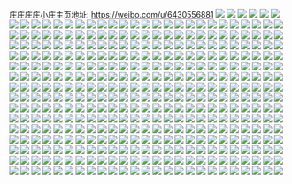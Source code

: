 庄庄庄庄小庄主页地址: https://weibo.com/u/6430556881 
![](https://wx4.sinaimg.cn/mw2000/0071bXBnly1h8sould5mnj30n01dswjg.jpg) 
![](https://wx4.sinaimg.cn/mw2000/0071bXBnly1h8mcds3meyj30u01hcq93.jpg) 
![](https://wx4.sinaimg.cn/mw2000/0071bXBnly1h8mcdsod3dj30u01hcah9.jpg) 
![](https://wx4.sinaimg.cn/mw2000/0071bXBnly1h8jzbhdi2rj30n01dsn6f.jpg) 
![](https://wx4.sinaimg.cn/mw2000/0071bXBnly1h8gjf5plmzj30n01dsjwg.jpg) 
![](https://wx4.sinaimg.cn/mw2000/0071bXBnly1h8gjf6z6duj30n01dsdkg.jpg) 
![](https://wx4.sinaimg.cn/mw2000/0071bXBnly1h8c1vaamwbj33402c0hdx.jpg) 
![](https://wx4.sinaimg.cn/mw2000/0071bXBnly1h8c1uxtcscj32c0340kjp.jpg) 
![](https://wx4.sinaimg.cn/mw2000/0071bXBnly1h8c1vhtgtpj32c029gb2a.jpg) 
![](https://wx4.sinaimg.cn/mw2000/0071bXBnly1h8c1vibavbj30n01dsadh.jpg) 
![](https://wx4.sinaimg.cn/mw2000/0071bXBnly1h7xxy61s2dj31su2eg1ky.jpg) 
![](https://wx4.sinaimg.cn/mw2000/0071bXBnly1h7xxymrbzdj31tg2f9hdu.jpg) 
![](https://wx4.sinaimg.cn/mw2000/0071bXBnly1h7xxz565txj31ra2cdhdu.jpg) 
![](https://wx4.sinaimg.cn/mw2000/0071bXBnly1h7c68lnvh8j326f2yl7wl.jpg) 
![](https://wx4.sinaimg.cn/mw2000/0071bXBnly1h7c68v43l7j32562ww7ih.jpg) 
![](https://wx4.sinaimg.cn/mw2000/0071bXBnly1h73qtznc5jj30n013oqad.jpg) 
![](https://wx4.sinaimg.cn/mw2000/0071bXBnly1h73qu01ukaj30u0140454.jpg) 
![](https://wx4.sinaimg.cn/mw2000/0071bXBnly1h6zwx0amgkj32c02c0n7v.jpg) 
![](https://wx4.sinaimg.cn/mw2000/0071bXBnly1h6iydt0o64j31du11rwj2.jpg) 
![](https://wx4.sinaimg.cn/mw2000/0071bXBngy1h68send9u6j315o1qi14d.jpg) 
![](https://wx4.sinaimg.cn/mw2000/0071bXBngy1h68seovgs8j30xc230e81.jpg) 
![](https://wx4.sinaimg.cn/mw2000/0071bXBngy1h68seqh35wj30xc1wu1kx.jpg) 
![](https://wx4.sinaimg.cn/mw2000/0071bXBngy1h68selru68j30xc230wr1.jpg) 
![](https://wx4.sinaimg.cn/mw2000/0071bXBngy1h68sev132fj30uk3ofe82.jpg) 
![](https://wx4.sinaimg.cn/mw2000/0071bXBngy1h68sex2fm0j30xc230b29.jpg) 
![](https://wx4.sinaimg.cn/mw2000/0071bXBngy1h68sf3rg0kj31zq2qtk7q.jpg) 
![](https://wx4.sinaimg.cn/mw2000/0071bXBngy1h68sf0vy30j33402c0af7.jpg) 
![](https://wx4.sinaimg.cn/mw2000/0071bXBngy1h68ses7fs5j326s2pu7wi.jpg) 
![](https://wx4.sinaimg.cn/mw2000/0071bXBnly1h66fnp7g66j33402bxnl6.jpg) 
![](https://wx4.sinaimg.cn/mw2000/0071bXBnly1h65f4pvfmjj32c0340qsy.jpg) 
![](https://wx4.sinaimg.cn/mw2000/0071bXBnly1h5tptfdzg4j32c0340qv8.jpg) 
![](https://wx4.sinaimg.cn/mw2000/0071bXBnly1h5tptmih0rj32c0340e85.jpg) 
![](https://wx4.sinaimg.cn/mw2000/0071bXBnly1h5tptz5uc1j31s91s9npe.jpg) 
![](https://wx4.sinaimg.cn/mw2000/0071bXBnly1h5tptovyljj32gf2bs1kz.jpg) 
![](https://wx4.sinaimg.cn/mw2000/0071bXBnly1h5tptrzjw2j322e1u5x6q.jpg) 
![](https://wx4.sinaimg.cn/mw2000/0071bXBnly1h5tptvshw3j31sc2ds1kz.jpg) 
![](https://wx4.sinaimg.cn/mw2000/0071bXBnly1h5tpu5c4c2j326h2wn7wj.jpg) 
![](https://wx4.sinaimg.cn/mw2000/0071bXBnly1h5a49s3z3gj30nh0ngq5a.jpg) 
![](https://wx4.sinaimg.cn/mw2000/0071bXBnly1h4xz4ybu5dj32c02c11l1.jpg) 
![](https://wx4.sinaimg.cn/mw2000/0071bXBnly1h4x54nsdnvj3320320b2c.jpg) 
![](https://wx4.sinaimg.cn/mw2000/0071bXBnly1h4x54g46rtj33402c0qv7.jpg) 
![](https://wx4.sinaimg.cn/mw2000/0071bXBnly1h4sqr4ptltj32c0340b2c.jpg) 
![](https://wx4.sinaimg.cn/mw2000/0071bXBnly1h4kmndmendj32c0340kjo.jpg) 
![](https://wx4.sinaimg.cn/mw2000/0071bXBnly1h4kmn9iexpj32c0340b2d.jpg) 
![](https://wx4.sinaimg.cn/mw2000/0071bXBnly1h4h4izffhzj33402c0qv7.jpg) 
![](https://wx4.sinaimg.cn/mw2000/0071bXBnly1h4g39s9h1bj31be0zkx0k.jpg) 
![](https://wx4.sinaimg.cn/mw2000/0071bXBnly1h4g39rgqoqj30zk1be47s.jpg) 
![](https://wx4.sinaimg.cn/mw2000/0071bXBnly1h4bhv95bddj32452tju0x.jpg) 
![](https://wx4.sinaimg.cn/mw2000/0071bXBnly1h48uyaec94j33402c0e84.jpg) 
![](https://wx4.sinaimg.cn/mw2000/0071bXBnly1h425fgdzgzj30n01dsncm.jpg) 
![](https://wx4.sinaimg.cn/mw2000/0071bXBnly1h425fhfquij30n01dsww0.jpg) 
![](https://wx4.sinaimg.cn/mw2000/0071bXBnly1h3qknkb4tlj32c0340hdv.jpg) 
![](https://wx4.sinaimg.cn/mw2000/0071bXBnly1h3n4l5027ej33402c0kjn.jpg) 
![](https://wx4.sinaimg.cn/mw2000/0071bXBnly1h3n4l6khyjj33402c0e83.jpg) 
![](https://wx4.sinaimg.cn/mw2000/0071bXBnly1h327b09ynzj32c0340u10.jpg) 
![](https://wx4.sinaimg.cn/mw2000/0071bXBnly1h30osm37mgj30u01uo48i.jpg) 
![](https://wx4.sinaimg.cn/mw2000/0071bXBnly1h2sx9zy1cxj30u00u0n5a.jpg) 
![](https://wx4.sinaimg.cn/mw2000/0071bXBnly1h2sxa0pfq1j30u00u6te4.jpg) 
![](https://wx4.sinaimg.cn/mw2000/0071bXBnly1h2jwrrv5gej30n01dsn12.jpg) 
![](https://wx4.sinaimg.cn/mw2000/0071bXBnly1h2diqodecpj30s80sf40e.jpg) 
![](https://wx4.sinaimg.cn/mw2000/0071bXBnly1h1yjt4o420j31400u011w.jpg) 
![](https://wx4.sinaimg.cn/mw2000/0071bXBnly1h1qf04mrv1j30u00u049x.jpg) 
![](https://wx4.sinaimg.cn/mw2000/0071bXBnly1h0u3xppntvj31ds0n0q4q.jpg) 
![](https://wx4.sinaimg.cn/mw2000/0071bXBnly1h0c31h3yx3j30u00u0dlx.jpg) 
![](https://wx4.sinaimg.cn/mw2000/0071bXBnly1h08nlfuzouj31ds0n0dwh.jpg) 
![](https://wx4.sinaimg.cn/mw2000/0071bXBnly1gzvg77decxj30n01dqgvo.jpg) 
![](https://wx4.sinaimg.cn/mw2000/0071bXBnly1gzl518sn30j30n014vwlz.jpg) 
![](https://wx4.sinaimg.cn/mw2000/0071bXBnly1gzizkx7v8mj30u00u0jxx.jpg) 
![](https://wx4.sinaimg.cn/mw2000/0071bXBnly1gzeb3icy4bj33402c0kjl.jpg) 
![](https://wx4.sinaimg.cn/mw2000/0071bXBnly1gzeb3kgdufj32c02bz4qq.jpg) 
![](https://wx4.sinaimg.cn/mw2000/0071bXBnly1gzc7a4iv09j31400u0qb0.jpg) 
![](https://wx4.sinaimg.cn/mw2000/0071bXBnly1gz58iwr8ekj30mk0anq4i.jpg) 
![](https://wx4.sinaimg.cn/mw2000/0071bXBnly1gyzifiwtogj30i8060jrw.jpg) 
![](https://wx4.sinaimg.cn/mw2000/0071bXBnly1gyx2alz02hj31400u0dov.jpg) 
![](https://wx4.sinaimg.cn/mw2000/0071bXBnly1gyx2amd7bej31he0u0tfj.jpg) 
![](https://wx4.sinaimg.cn/mw2000/0071bXBnly1gyx2an9ri0j30u0140wmb.jpg) 
![](https://wx4.sinaimg.cn/mw2000/0071bXBnly1gyvomeufqkj32c0340kjn.jpg) 
![](https://wx4.sinaimg.cn/mw2000/0071bXBnly1gyvomd8iroj32c0340kjm.jpg) 
![](https://wx4.sinaimg.cn/mw2000/0071bXBnly1gyskbfdqugj30u01407bp.jpg) 
![](https://wx4.sinaimg.cn/mw2000/0071bXBnly1gxzi8hxg2oj30u014044p.jpg) 
![](https://wx4.sinaimg.cn/mw2000/0071bXBnly1gxuz5zmuctj30u0140k16.jpg) 
![](https://wx4.sinaimg.cn/mw2000/0071bXBnly1gxuz6082saj30u00u0qao.jpg) 
![](https://wx4.sinaimg.cn/mw2000/0071bXBnly1gxtu8s5sp4j32mw308kjm.jpg) 
![](https://wx4.sinaimg.cn/mw2000/0071bXBnly1gxp40bq39yj32c0340u0y.jpg) 
![](https://wx4.sinaimg.cn/mw2000/0071bXBnly1gxp40cwcplj30v515j7ic.jpg) 
![](https://wx4.sinaimg.cn/mw2000/0071bXBnly1gxp406zwrsj30vz0vr4dm.jpg) 
![](https://wx4.sinaimg.cn/mw2000/0071bXBnly1gxh84i9o9wj31zy2s2qv6.jpg) 
![](https://wx4.sinaimg.cn/mw2000/0071bXBnly1gxh84tn6qbj33402c0e84.jpg) 
![](https://wx4.sinaimg.cn/mw2000/0071bXBnly1gxh8538zxkj32c03404qr.jpg) 
![](https://wx4.sinaimg.cn/mw2000/0071bXBnly1gxh84bhz2qj31fr1njqrx.jpg) 
![](https://wx4.sinaimg.cn/mw2000/0071bXBnly1gx94qcrhw5j31sc2dsnpd.jpg) 
![](https://wx4.sinaimg.cn/mw2000/0071bXBnly1gx94qg2qowj31sc2dse82.jpg) 
![](https://wx4.sinaimg.cn/mw2000/0071bXBnly1gx94qitk5nj31sc2dsb2a.jpg) 
![](https://wx4.sinaimg.cn/mw2000/0071bXBnly1gx5jgaagbij30n00qidkj.jpg) 
![](https://wx4.sinaimg.cn/mw2000/0071bXBnly1gx119xijg4j33402c0u0x.jpg) 
![](https://wx4.sinaimg.cn/mw2000/0071bXBnly1gx119ziycij33402c04qp.jpg) 
![](https://wx4.sinaimg.cn/mw2000/0071bXBnly1gx11a465wtj33402c0ty9.jpg) 
![](https://wx4.sinaimg.cn/mw2000/0071bXBnly1gwy91if5oij30u00u0gva.jpg) 
![](https://wx4.sinaimg.cn/mw2000/0071bXBnly1gwy91jnqvpj31400u0tno.jpg) 
![](https://wx4.sinaimg.cn/mw2000/0071bXBnly1gw282spm36j31sc2dsayx.jpg) 
![](https://wx4.sinaimg.cn/mw2000/0071bXBnly1gvsipty7fnj32842yu7wi.jpg) 
![](https://wx4.sinaimg.cn/mw2000/0071bXBnly1gvqry9jykpj62c033y1l002.jpg) 
![](https://wx4.sinaimg.cn/mw2000/0071bXBnly1gvqryeamrlj62c033y4qs02.jpg) 
![](https://wx4.sinaimg.cn/mw2000/0071bXBnly1gvqrykxpfgj62c033yu1002.jpg) 
![](https://wx4.sinaimg.cn/mw2000/0071bXBnly1gvqrybg716j62c033ynpe02.jpg) 
![](https://wx4.sinaimg.cn/mw2000/0071bXBnly1gvqrygdljqj626s2x24qq02.jpg) 
![](https://wx4.sinaimg.cn/mw2000/0071bXBnly1gvqryilc3pj627y2ylu0y02.jpg) 
![](https://wx4.sinaimg.cn/mw2000/0071bXBnly1gvn65gtcc9j62c02c0kjn02.jpg) 
![](https://wx4.sinaimg.cn/mw2000/0071bXBnly1gvksl3icrtj61jk2bchdv02.jpg) 
![](https://wx4.sinaimg.cn/mw2000/0071bXBnly1gvg2drifu7j61ve2hv1ky02.jpg) 
![](https://wx4.sinaimg.cn/mw2000/0071bXBnly1gvg2dpqjc8j61xc2kg4qq02.jpg) 
![](https://wx4.sinaimg.cn/mw2000/0071bXBnly1guyejcyb8oj63402c0x6s02.jpg) 
![](https://wx4.sinaimg.cn/mw2000/0071bXBnly1guxu9guwenj60n01dsk2m02.jpg) 
![](https://wx4.sinaimg.cn/mw2000/0071bXBnly1guxjulb8fvj60n01ds4qj02.jpg) 
![](https://wx4.sinaimg.cn/mw2000/0071bXBnly1guvf5ymwnxj60ah088aag02.jpg) 
![](https://wx4.sinaimg.cn/mw2000/0071bXBnly1gun602aw8qj60mq0nbguj02.jpg) 
![](https://wx4.sinaimg.cn/mw2000/0071bXBnly1guipgsarexj62c0340qv602.jpg) 
![](https://wx4.sinaimg.cn/mw2000/0071bXBnly1guipgtmxvzj62en3191kz02.jpg) 
![](https://wx4.sinaimg.cn/mw2000/0071bXBnly1guipguk6krj62c03404qp02.jpg) 
![](https://wx4.sinaimg.cn/mw2000/0071bXBnly1guipgqmmjfj60n01dstti02.jpg) 
![](https://wx4.sinaimg.cn/mw2000/0071bXBnly1gu048ooqpuj33402c0b2a.jpg) 
![](https://wx4.sinaimg.cn/mw2000/0071bXBnly1gtyn3px7lyj31h90prn9y.jpg) 
![](https://wx4.sinaimg.cn/mw2000/0071bXBnly1gto9ms90knj327j31p1kz.jpg) 
![](https://wx4.sinaimg.cn/mw2000/0071bXBnly1gtlx4i60ozj33402c0u0x.jpg) 
![](https://wx4.sinaimg.cn/mw2000/0071bXBnly1gtkyfph56xj30mz0qe43f.jpg) 
![](https://wx4.sinaimg.cn/mw2000/0071bXBnly1gtk5wpbm5uj30n01ds16n.jpg) 
![](https://wx4.sinaimg.cn/mw2000/0071bXBnly1gtjjsww19fj30mq0acmyj.jpg) 
![](https://wx4.sinaimg.cn/mw2000/0071bXBnly1gthjveywrkj31sc2dshdu.jpg) 
![](https://wx4.sinaimg.cn/mw2000/0071bXBnly1gtf9ye1okqj31o0280b29.jpg) 
![](https://wx4.sinaimg.cn/mw2000/0071bXBnly1gtdyzys1j9j30u011tn58.jpg) 
![](https://wx4.sinaimg.cn/mw2000/0071bXBnly1gt8fpyuj59j33402c0e82.jpg) 
![](https://wx4.sinaimg.cn/mw2000/0071bXBnly1gt3k5m0gp7j33402c01l0.jpg) 
![](https://wx4.sinaimg.cn/mw2000/0071bXBnly1gt3k5nzoc0j33402c0x6r.jpg) 
![](https://wx4.sinaimg.cn/mw2000/0071bXBnly1gt1cly5g89j31o0280e81.jpg) 
![](https://wx4.sinaimg.cn/mw2000/0071bXBnly1gsukdimdrhj33402c01l0.jpg) 
![](https://wx4.sinaimg.cn/mw2000/0071bXBnly1gstjcdny3ej30fi0ptwfw.jpg) 
![](https://wx4.sinaimg.cn/mw2000/0071bXBnly1gstjcf2mfvj32c0340qv7.jpg) 
![](https://wx4.sinaimg.cn/mw2000/0071bXBnly1gsr8u5bv5zj33402c01l0.jpg) 
![](https://wx4.sinaimg.cn/mw2000/0071bXBnly1gsq3mcn8wgj30u0140qfv.jpg) 
![](https://wx4.sinaimg.cn/mw2000/0071bXBnly1gsq3mr7dgyj30u0140qds.jpg) 
![](https://wx4.sinaimg.cn/mw2000/0071bXBnly1gshsdjiqkyj32c03407wk.jpg) 
![](https://wx4.sinaimg.cn/mw2000/0071bXBnly1gshsdmjzicj32c02c0b2b.jpg) 
![](https://wx4.sinaimg.cn/mw2000/0071bXBnly1gsehibz5okj31hc0u0kjl.jpg) 
![](https://wx4.sinaimg.cn/mw2000/0071bXBnly1gsar3a385vj31hc0u0e1y.jpg) 
![](https://wx4.sinaimg.cn/mw2000/0071bXBnly1gsar3or6phj30n01dsqv7.jpg) 
![](https://wx4.sinaimg.cn/mw2000/0071bXBnly1gs79w8c52vj32c030te85.jpg) 
![](https://wx4.sinaimg.cn/mw2000/0071bXBnly1gry9dd74lrj30u00midzu.jpg) 
![](https://wx4.sinaimg.cn/mw2000/0071bXBnly1gry9d5sgtaj30mi0u0tcs.jpg) 
![](https://wx4.sinaimg.cn/mw2000/0071bXBnly1grxqvcc4awj33402c07wj.jpg) 
![](https://wx4.sinaimg.cn/mw2000/0071bXBnly1gruqqzl923j32c030du0y.jpg) 
![](https://wx4.sinaimg.cn/mw2000/0071bXBnly1gruqqrik0bj334029a4qr.jpg) 
![](https://wx4.sinaimg.cn/mw2000/0071bXBnly1grp3vrh6xcj32c0340hdv.jpg) 
![](https://wx4.sinaimg.cn/mw2000/0071bXBnly1gror895dqfj33402c0qv5.jpg) 
![](https://wx4.sinaimg.cn/mw2000/0071bXBnly1gri04vy2m4j33402c0qv8.jpg) 
![](https://wx4.sinaimg.cn/mw2000/0071bXBnly1gri04xudlej32c0340npf.jpg) 
![](https://wx4.sinaimg.cn/mw2000/0071bXBnly1gri050p8kaj33402c07wj.jpg) 
![](https://wx4.sinaimg.cn/mw2000/0071bXBnly1gri052heqqj33402c0kjn.jpg) 
![](https://wx4.sinaimg.cn/mw2000/0071bXBnly1gri054nd4tj33402c0npe.jpg) 
![](https://wx4.sinaimg.cn/mw2000/0071bXBnly1gri055b00nj30n00uy127.jpg) 
![](https://wx4.sinaimg.cn/mw2000/0071bXBnly1gri057b3quj33402c0u0y.jpg) 
![](https://wx4.sinaimg.cn/mw2000/0071bXBnly1gri059qd7ij33402c01kz.jpg) 
![](https://wx4.sinaimg.cn/mw2000/0071bXBnly1gri04tvvu8j33402c0hdu.jpg) 
![](https://wx4.sinaimg.cn/mw2000/0071bXBnly1grfrvcaz5tj31w01w0npe.jpg) 
![](https://wx4.sinaimg.cn/mw2000/0071bXBnly1grfrvdtecdj31o02807wi.jpg) 
![](https://wx4.sinaimg.cn/mw2000/0071bXBnly1gremd06x5hj32c02c0qv5.jpg) 
![](https://wx4.sinaimg.cn/mw2000/0071bXBnly1grdcsbfw59j30jx0lzwi5.jpg) 
![](https://wx4.sinaimg.cn/mw2000/0071bXBnly1gra4h3gpwaj32w235skjw.jpg) 
![](https://wx4.sinaimg.cn/mw2000/0071bXBnly1gr8qzx370nj31r12g7kjl.jpg) 
![](https://wx4.sinaimg.cn/mw2000/0071bXBnly1gr7el8y4jfj31o0190x6p.jpg) 
![](https://wx4.sinaimg.cn/mw2000/0071bXBnly1gr7elcz764j31o0190npe.jpg) 
![](https://wx4.sinaimg.cn/mw2000/0071bXBnly1gr5ayd800uj33k02o0qv6.jpg) 
![](https://wx4.sinaimg.cn/mw2000/0071bXBnly1gr5ayey4elj33402c0kjl.jpg) 
![](https://wx4.sinaimg.cn/mw2000/0071bXBnly1gr56bnsu36j30n00ge75l.jpg) 
![](https://wx4.sinaimg.cn/mw2000/0071bXBnly1gr33j33eeyj32c02c0e82.jpg) 
![](https://wx4.sinaimg.cn/mw2000/0071bXBnly1gr33jsbrthj32c02c0npe.jpg) 
![](https://wx4.sinaimg.cn/mw2000/0071bXBnly1gr33iifup9j32c02c0kjm.jpg) 
![](https://wx4.sinaimg.cn/mw2000/0071bXBnly1gr33jtowkrj30d30d00wj.jpg) 
![](https://wx4.sinaimg.cn/mw2000/0071bXBnly1gr2rr7k154j33402c0hdt.jpg) 
![](https://wx4.sinaimg.cn/mw2000/0071bXBnly1gr2rr5ern5j33402c0e81.jpg) 
![](https://wx4.sinaimg.cn/mw2000/0071bXBnly1gqylgkd9hkj32c0340x4k.jpg) 
![](https://wx4.sinaimg.cn/mw2000/0071bXBnly1gqx6vbbrdrj324f24fb2a.jpg) 
![](https://wx4.sinaimg.cn/mw2000/0071bXBnly1gqp3jkfvepj33402c04qp.jpg) 
![](https://wx4.sinaimg.cn/mw2000/0071bXBnly1gqh74fdshqj32ds2dskjm.jpg) 
![](https://wx4.sinaimg.cn/mw2000/0071bXBnly1gq6szy8w41j31w01w0x6p.jpg) 
![](https://wx4.sinaimg.cn/mw2000/0071bXBnly1gq6szzhtpsj31w01w0x6p.jpg) 
![](https://wx4.sinaimg.cn/mw2000/0071bXBnly1gq6t00mmhej31w01vzqv5.jpg) 
![](https://wx4.sinaimg.cn/mw2000/0071bXBnly1gq6t026koej31w01w0u0x.jpg) 
![](https://wx4.sinaimg.cn/mw2000/0071bXBnly1gq6t03b2m2j31j11wxnpd.jpg) 
![](https://wx4.sinaimg.cn/mw2000/0071bXBnly1gq6t04fk7vj31eg1vlhdt.jpg) 
![](https://wx4.sinaimg.cn/mw2000/0071bXBnly1gq3a8mbyzsj321g2ao7wj.jpg) 
![](https://wx4.sinaimg.cn/mw2000/0071bXBnly1gq0oj7d9c6j31400u0jwb.jpg) 
![](https://wx4.sinaimg.cn/mw2000/0071bXBnly1gq0oj6z01wj31400u0k01.jpg) 
![](https://wx4.sinaimg.cn/mw2000/0071bXBnly1gpnyhm6bc3j30lm0gntb1.jpg) 
![](https://wx4.sinaimg.cn/mw2000/0071bXBnly1gpg2kwdqzfj30u01uowjc.jpg) 
![](https://wx4.sinaimg.cn/mw2000/0071bXBnly1gpg2kwr3c9j30u01uojve.jpg) 
![](https://wx4.sinaimg.cn/mw2000/0071bXBnly1gpg2kxd6k5j30u01uon2h.jpg) 
![](https://wx4.sinaimg.cn/mw2000/0071bXBnly1gpg2kvzdh9j30u01uodlu.jpg) 
![](https://wx4.sinaimg.cn/mw2000/0071bXBnly1gpg2kxtguaj30u01uon3f.jpg) 
![](https://wx4.sinaimg.cn/mw2000/0071bXBnly1gpg2ky3v4uj30fq087mxt.jpg) 
![](https://wx4.sinaimg.cn/mw2000/0071bXBnly1gpbb8t6mdyj31400u0kdu.jpg) 
![](https://wx4.sinaimg.cn/mw2000/0071bXBnly1gpbb9keoxkj30ub0u0h1e.jpg) 
![](https://wx4.sinaimg.cn/mw2000/0071bXBnly1gp7u06enawj30n00pywkr.jpg) 
![](https://wx4.sinaimg.cn/mw2000/0071bXBnly1gp7u08bmxaj30u0140wwi.jpg) 
![](https://wx4.sinaimg.cn/mw2000/0071bXBnly1gp7u0aa8jpj30u0160k74.jpg) 
![](https://wx4.sinaimg.cn/mw2000/0071bXBnly1gp7u0bld1cj30u0140djk.jpg) 
![](https://wx4.sinaimg.cn/mw2000/0071bXBnly1gp58u8xvwzj31400u0nk6.jpg) 
![](https://wx4.sinaimg.cn/mw2000/0071bXBnly1gp3941u0tgj30u0191k8a.jpg) 
![](https://wx4.sinaimg.cn/mw2000/0071bXBnly1gp1zwj4ii7j30ft0nbq69.jpg) 
![](https://wx4.sinaimg.cn/mw2000/0071bXBnly1gozw9937pvj31400u07k9.jpg) 
![](https://wx4.sinaimg.cn/mw2000/0071bXBnly1gop89hrqqsj30n00y77go.jpg) 
![](https://wx4.sinaimg.cn/mw2000/0071bXBnly1gonchwyzndj31400u0n2e.jpg) 
![](https://wx4.sinaimg.cn/mw2000/0071bXBnly1gojrksdh34j30xy0u0n2y.jpg) 
![](https://wx4.sinaimg.cn/mw2000/0071bXBnly1gojrksz2laj30u00u0aef.jpg) 
![](https://wx4.sinaimg.cn/mw2000/0071bXBnly1gojrktr7j8j30u01hcdug.jpg) 
![](https://wx4.sinaimg.cn/mw2000/0071bXBnly1gojrkuxf1qj30u01404cv.jpg) 
![](https://wx4.sinaimg.cn/mw2000/0071bXBnly1gofu96qeqdj30mi0u00xm.jpg) 
![](https://wx4.sinaimg.cn/mw2000/0071bXBnly1gof6ph7yb2j30u0140wju.jpg) 
![](https://wx4.sinaimg.cn/mw2000/0071bXBnly1go3lpagxglj31400u0489.jpg) 
![](https://wx4.sinaimg.cn/mw2000/0071bXBnly1gnxsuycalsj30u0140wm8.jpg) 
![](https://wx4.sinaimg.cn/mw2000/0071bXBnly1gnw6j2tff5j30mz0ozqa2.jpg) 
![](https://wx4.sinaimg.cn/mw2000/0071bXBnly1gnub9m8awij32c0340e82.jpg) 
![](https://wx4.sinaimg.cn/mw2000/0071bXBnly1gnuba1u4joj32c0340kjm.jpg) 
![](https://wx4.sinaimg.cn/mw2000/0071bXBnly1gnub98pdzej32c0340e82.jpg) 
![](https://wx4.sinaimg.cn/mw2000/0071bXBnly1gnt5brd6nnj31sc2ds4os.jpg) 
![](https://wx4.sinaimg.cn/mw2000/0071bXBnly1gnjsgwotm6j31o0280qv5.jpg) 
![](https://wx4.sinaimg.cn/mw2000/0071bXBnly1gnjsgykdooj31o0280qv5.jpg) 
![](https://wx4.sinaimg.cn/mw2000/0071bXBnly1gnjsh1a2tpj31o0280u0x.jpg) 
![](https://wx4.sinaimg.cn/mw2000/0071bXBnly1gnjsh32949j31o0280hdt.jpg) 
![](https://wx4.sinaimg.cn/mw2000/0071bXBnly1gnig7ach95j30n00udwup.jpg) 
![](https://wx4.sinaimg.cn/mw2000/0071bXBnly1gneyzu6hw1j33402c0b29.jpg) 
![](https://wx4.sinaimg.cn/mw2000/0071bXBnly1gndpew0zwbj32c0340qv5.jpg) 
![](https://wx4.sinaimg.cn/mw2000/0071bXBnly1gncyuu0auxj31400u010x.jpg) 
![](https://wx4.sinaimg.cn/mw2000/0071bXBnly1gn8aqrp1x0j32801o0qv5.jpg) 
![](https://wx4.sinaimg.cn/mw2000/0071bXBnly1gn3axffm3fj32r527lnpd.jpg) 
![](https://wx4.sinaimg.cn/mw2000/0071bXBnly1gn3axebzdhj32c02c0qv5.jpg) 
![](https://wx4.sinaimg.cn/mw2000/0071bXBnly1gn3axgsdy6j33401jyb2a.jpg) 
![](https://wx4.sinaimg.cn/mw2000/0071bXBnly1gn3axi2fybj33402c0u0x.jpg) 
![](https://wx4.sinaimg.cn/mw2000/0071bXBnly1gn2gp5ljz7j33402c0hdu.jpg) 
![](https://wx4.sinaimg.cn/mw2000/0071bXBnly1gn1awzayrcj32c03407wi.jpg) 
![](https://wx4.sinaimg.cn/mw2000/0071bXBnly1gmzwy27sptj30n00fl3zi.jpg) 
![](https://wx4.sinaimg.cn/mw2000/0071bXBnly1gmr0ocr4snj32c0340u0x.jpg) 
![](https://wx4.sinaimg.cn/mw2000/0071bXBnly1gmno0g59wuj30u00yiaj8.jpg) 
![](https://wx4.sinaimg.cn/mw2000/0071bXBnly1gmno0jang0j30u00x4qb4.jpg) 
![](https://wx4.sinaimg.cn/mw2000/0071bXBnly1gmm6ca55tgj30u00u0jzz.jpg) 
![](https://wx4.sinaimg.cn/mw2000/0071bXBnly1gmjx728qn1j30lt05jmy3.jpg) 
![](https://wx4.sinaimg.cn/mw2000/0071bXBnly1gmif36ch1sj31400u0gtk.jpg) 
![](https://wx4.sinaimg.cn/mw2000/0071bXBnly1gmgiuhlvm2j30n008rmxj.jpg) 
![](https://wx4.sinaimg.cn/mw2000/0071bXBnly1gmasuee2ukj31400u0wmt.jpg) 
![](https://wx4.sinaimg.cn/mw2000/0071bXBnly1gm8aov1pxgj30u01hcdmr.jpg) 
![](https://wx4.sinaimg.cn/mw2000/0071bXBnly1gm4x1832l3j30u70u07cq.jpg) 
![](https://wx4.sinaimg.cn/mw2000/0071bXBnly1gm4x18drg3j30uj0u079p.jpg) 
![](https://wx4.sinaimg.cn/mw2000/0071bXBnly1gm4x18qey5j30u00uwtel.jpg) 
![](https://wx4.sinaimg.cn/mw2000/0071bXBnly1gm4x17mrq4j30yy0u0n7q.jpg) 
![](https://wx4.sinaimg.cn/mw2000/0071bXBnly1gm3zmzct8ij32c0340hdu.jpg) 
![](https://wx4.sinaimg.cn/mw2000/0071bXBnly1glz5h22qdnj30u01ctguy.jpg) 
![](https://wx4.sinaimg.cn/mw2000/0071bXBnly1gly5l72oyej30u0140tft.jpg) 
![](https://wx4.sinaimg.cn/mw2000/0071bXBnly1glvrjyhch5j30mz0iw41h.jpg) 
![](https://wx4.sinaimg.cn/mw2000/0071bXBnly1glvrjyzkm5j30n01ds47m.jpg) 
![](https://wx4.sinaimg.cn/mw2000/0071bXBnly1glnkrfib8vj31mp0u0ano.jpg) 
![](https://wx4.sinaimg.cn/mw2000/0071bXBnly1glnkrftx1zj31400u078i.jpg) 
![](https://wx4.sinaimg.cn/mw2000/0071bXBnly1glnkryxqodj31400u0tij.jpg) 
![](https://wx4.sinaimg.cn/mw2000/0071bXBnly1glnkrxnh2uj31400u0n46.jpg) 
![](https://wx4.sinaimg.cn/mw2000/0071bXBnly1glk81g5asmj317i25o1hv.jpg) 
![](https://wx4.sinaimg.cn/mw2000/0071bXBnly1gl8q6vtuzkj30n01ds7a7.jpg) 
![](https://wx4.sinaimg.cn/mw2000/0071bXBnly1gl8q6wlrmpj30qo0qo0yv.jpg) 
![](https://wx4.sinaimg.cn/mw2000/0071bXBnly1gkxzva0uxej31400u0n6a.jpg) 
![](https://wx4.sinaimg.cn/mw2000/0071bXBnly1gkxzvapwuzj312h0u0ahx.jpg) 
![](https://wx4.sinaimg.cn/mw2000/0071bXBnly1gkxzvb9ogej31400u0th7.jpg) 
![](https://wx4.sinaimg.cn/mw2000/0071bXBnly1gkxzvboby7j31400u0thw.jpg) 
![](https://wx4.sinaimg.cn/mw2000/0071bXBnly1gkxzv9isd8j31400u047n.jpg) 
![](https://wx4.sinaimg.cn/mw2000/0071bXBnly1gkxzvcjtf0j31400u0jz8.jpg) 
![](https://wx4.sinaimg.cn/mw2000/0071bXBnly1gkwp9my0lej30u0140n3x.jpg) 
![](https://wx4.sinaimg.cn/mw2000/0071bXBnly1gkwp9nfdyqj30u0140akb.jpg) 
![](https://wx4.sinaimg.cn/mw2000/0071bXBnly1gkre1gmx61j30u01je4ji.jpg) 
![](https://wx4.sinaimg.cn/mw2000/0071bXBnly1gkre1fom2tj30u01404ch.jpg) 
![](https://wx4.sinaimg.cn/mw2000/0071bXBnly1gkp2jab1lpj33402c0e82.jpg) 
![](https://wx4.sinaimg.cn/mw2000/0071bXBnly1gkhzws0cq4j30u015nduk.jpg) 
![](https://wx4.sinaimg.cn/mw2000/0071bXBnly1gkhzx2vz6pj30u00zcafz.jpg) 
![](https://wx4.sinaimg.cn/mw2000/0071bXBnly1gkeozt0qwuj32c0340qv5.jpg) 
![](https://wx4.sinaimg.cn/mw2000/0071bXBnly1gk8epjqft7j30u0140wl5.jpg) 
![](https://wx4.sinaimg.cn/mw2000/0071bXBnly1gk8epjgvmjj30u01407af.jpg) 
![](https://wx4.sinaimg.cn/mw2000/0071bXBnly1gk5e3fl1iyj30u00vwaj0.jpg) 
![](https://wx4.sinaimg.cn/mw2000/0071bXBnly1gk324yalotj31ds0n0ajw.jpg) 
![](https://wx4.sinaimg.cn/mw2000/0071bXBnly1gjxcv1qklcj32142rznpd.jpg) 
![](https://wx4.sinaimg.cn/mw2000/0071bXBnly1gjtrt3vmysj32c0340b2a.jpg) 
![](https://wx4.sinaimg.cn/mw2000/0071bXBnly1gjs7q48ksbj30u00u014y.jpg) 
![](https://wx4.sinaimg.cn/mw2000/0071bXBnly1gjrfi49byzj31sc2dsx6p.jpg) 
![](https://wx4.sinaimg.cn/mw2000/0071bXBnly1gjrfi4st7ij31sc2dshdt.jpg) 
![](https://wx4.sinaimg.cn/mw2000/0071bXBnly1gjrfi355zyj32c03404qq.jpg) 
![](https://wx4.sinaimg.cn/mw2000/0071bXBnly1gjrfi55t50j30n00d5q5o.jpg) 
![](https://wx4.sinaimg.cn/mw2000/0071bXBnly1gjqf0qir61j30n01ds7fo.jpg) 
![](https://wx4.sinaimg.cn/mw2000/0071bXBnly1gjp4glzaovj30mn0xe7bg.jpg) 
![](https://wx4.sinaimg.cn/mw2000/0071bXBnly1gjp4gmczpsj30n00t4wl9.jpg) 
![](https://wx4.sinaimg.cn/mw2000/0071bXBnly1gjo1fvmuvlj30ww0u0wno.jpg) 
![](https://wx4.sinaimg.cn/mw2000/0071bXBnly1gjlh16xv4dj30u00v8n2z.jpg) 
![](https://wx4.sinaimg.cn/mw2000/0071bXBnly1gjjbqn933bj30u01404qp.jpg) 
![](https://wx4.sinaimg.cn/mw2000/0071bXBnly1gj48izzz0cj30u00p7nd4.jpg) 
![](https://wx4.sinaimg.cn/mw2000/0071bXBnly1gj48j2vgtoj31w02iob2c.jpg) 
![](https://wx4.sinaimg.cn/mw2000/0071bXBnly1gj0ok646ghj31w02io1l0.jpg) 
![](https://wx4.sinaimg.cn/mw2000/0071bXBnly1gj0olye4r6j31w02io4qs.jpg) 
![](https://wx4.sinaimg.cn/mw2000/0071bXBnly1gizkf4282aj337k2eo4qs.jpg) 
![](https://wx4.sinaimg.cn/mw2000/0071bXBnly1giv2tgti4gj30jz0bhmyw.jpg) 
![](https://wx4.sinaimg.cn/mw2000/0071bXBnly1gip6hner68j31w02io1l0.jpg) 
![](https://wx4.sinaimg.cn/mw2000/0071bXBnly1gimu1xwmf1j31w02ioqv7.jpg) 
![](https://wx4.sinaimg.cn/mw2000/0071bXBnly1gimu20sjjoj31w02iou0z.jpg) 
![](https://wx4.sinaimg.cn/mw2000/0071bXBnly1gimgvyqweej30k01974dy.jpg) 
![](https://wx4.sinaimg.cn/mw2000/0071bXBnly1gild5zffi1j30hs0kydgz.jpg) 
![](https://wx4.sinaimg.cn/mw2000/0071bXBnly1giiycafl58j30hs0npjun.jpg) 
![](https://wx4.sinaimg.cn/mw2000/0071bXBnly1giibz969dgj31w02iou0z.jpg) 
![](https://wx4.sinaimg.cn/mw2000/0071bXBnly1gih8a4mb6wj30go0m8wgd.jpg) 
![](https://wx4.sinaimg.cn/mw2000/0071bXBnly1gifjbcq5btj30hs0mot9u.jpg) 
![](https://wx4.sinaimg.cn/mw2000/0071bXBnly1ghzc4lrtv3j30u0140dwg.jpg) 
![](https://wx4.sinaimg.cn/mw2000/0071bXBnly1ghzc4m34uej30u0140e02.jpg) 
![](https://wx4.sinaimg.cn/mw2000/0071bXBnly1ghqnomo3c8j30do0i5whe.jpg) 
![](https://wx4.sinaimg.cn/mw2000/0071bXBnly1ghgvpm592cj30hs052mx6.jpg) 
![](https://wx4.sinaimg.cn/mw2000/0071bXBnly1ghag5leywaj30u0140goa.jpg) 
![](https://wx4.sinaimg.cn/mw2000/0071bXBnly1gh5t6j7233j30sg0sgjrz.jpg) 
![](https://wx4.sinaimg.cn/mw2000/0071bXBnly1gh5t6jo8ehj30sg0sgtb4.jpg) 
![](https://wx4.sinaimg.cn/mw2000/0071bXBnly1ggvhi4s9sgj31w01w0e84.jpg) 
![](https://wx4.sinaimg.cn/mw2000/0071bXBnly1ggvhi8hz5sj31w01w07wk.jpg) 
![](https://wx4.sinaimg.cn/mw2000/0071bXBnly1ggt37rlb60j31400u04qp.jpg) 
![](https://wx4.sinaimg.cn/mw2000/0071bXBnly1ggpft2ko5jj30k016818k.jpg) 
![](https://wx4.sinaimg.cn/mw2000/0071bXBnly1ggly61xq94j30u20u0gox.jpg) 
![](https://wx4.sinaimg.cn/mw2000/0071bXBnly1ggi7u6cfrij30c80c8q3o.jpg) 
![](https://wx4.sinaimg.cn/mw2000/0071bXBnly1gg7qtv0oj8j30u0140dn2.jpg) 
![](https://wx4.sinaimg.cn/mw2000/0071bXBnly1gg21yitge9j30s41e0nit.jpg) 
![](https://wx4.sinaimg.cn/mw2000/0071bXBnly1gg21yjob2tj30s41e07rs.jpg) 
![](https://wx4.sinaimg.cn/mw2000/0071bXBnly1gg21ykjtlpj30s41e0nj7.jpg) 
![](https://wx4.sinaimg.cn/mw2000/0071bXBnly1gg21ylcmy5j30s41e0wzn.jpg) 
![](https://wx4.sinaimg.cn/mw2000/0071bXBnly1gg0xnvmgmaj31e00s4h3s.jpg) 
![](https://wx4.sinaimg.cn/mw2000/0071bXBnly1gg0xnwbz41j31e00s4ngi.jpg) 
![](https://wx4.sinaimg.cn/mw2000/0071bXBnly1gg0xnx0v22j31e00s44hr.jpg) 
![](https://wx4.sinaimg.cn/mw2000/0071bXBnly1gg0xnxrat6j31e00s47o9.jpg) 
![](https://wx4.sinaimg.cn/mw2000/0071bXBnly1gg0xnz22noj30s41e04kb.jpg) 
![](https://wx4.sinaimg.cn/mw2000/0071bXBnly1gg0xnzo1l9j30s30or143.jpg) 
![](https://wx4.sinaimg.cn/mw2000/0071bXBnly1gg0xo0cat6j31e00s4kdn.jpg) 
![](https://wx4.sinaimg.cn/mw2000/0071bXBnly1gg0xo11aokj30s41e0atq.jpg) 
![](https://wx4.sinaimg.cn/mw2000/0071bXBnly1gg0xo1tiyxj30s41e0nha.jpg) 
![](https://wx4.sinaimg.cn/mw2000/0071bXBnly1gfzoer94vlj31e011fx36.jpg) 
![](https://wx4.sinaimg.cn/mw2000/0071bXBnly1gfzoesgjihj31e011f1gp.jpg) 
![](https://wx4.sinaimg.cn/mw2000/0071bXBnly1gfzoeu0ct4j31e011fty5.jpg) 
![](https://wx4.sinaimg.cn/mw2000/0071bXBnly1gfzoevesl7j31e011fkhv.jpg) 
![](https://wx4.sinaimg.cn/mw2000/0071bXBnly1gfzoewimedj31e011fty5.jpg) 
![](https://wx4.sinaimg.cn/mw2000/0071bXBnly1gfzoexjawfj31e011f4kj.jpg) 
![](https://wx4.sinaimg.cn/mw2000/0071bXBnly1gfz07gpvctj30s41e04k2.jpg) 
![](https://wx4.sinaimg.cn/mw2000/0071bXBnly1gfuaqp8iu4j30u00ru1az.jpg) 
![](https://wx4.sinaimg.cn/mw2000/0071bXBnly1gfuaqqg4d9j31dz12x4qp.jpg) 
![](https://wx4.sinaimg.cn/mw2000/0071bXBnly1gfuaqrgumsj311i1e0b29.jpg) 
![](https://wx4.sinaimg.cn/mw2000/0071bXBnly1gfuaqs2lp6j30s30vjgzd.jpg) 
![](https://wx4.sinaimg.cn/mw2000/0071bXBnly1gfs0z5qya8j313x0u0tin.jpg) 
![](https://wx4.sinaimg.cn/mw2000/0071bXBnly1gfs0z6c40kj313y0u0q9i.jpg) 
![](https://wx4.sinaimg.cn/mw2000/0071bXBnly1gfs0z7cabxj313y0u0k22.jpg) 
![](https://wx4.sinaimg.cn/mw2000/0071bXBnly1gfs0z8m3dyj313y0u011p.jpg) 
![](https://wx4.sinaimg.cn/mw2000/0071bXBnly1gfs0z7wl6xj313y0u0455.jpg) 
![](https://wx4.sinaimg.cn/mw2000/0071bXBnly1gfs0z9kuw3j313x0u0dtg.jpg) 
![](https://wx4.sinaimg.cn/mw2000/0071bXBnly1gfmaug456fj30hs0b7gm5.jpg) 
![](https://wx4.sinaimg.cn/mw2000/0071bXBnly1gfmbe6cpybj30u014046r.jpg) 
![](https://wx4.sinaimg.cn/mw2000/0071bXBnly1geiscs0ysoj30hs0d2mz3.jpg) 
![](https://wx4.sinaimg.cn/mw2000/0071bXBnly1ge9qfjel3dj32ip1w14qr.jpg) 
![](https://wx4.sinaimg.cn/mw2000/0071bXBnly1gdsc0lvsxej32ip1w1qv8.jpg) 
![](https://wx4.sinaimg.cn/mw2000/0071bXBnly1gdsc0n4h4uj32ip1w17wi.jpg) 
![](https://wx4.sinaimg.cn/mw2000/0071bXBnly1gdsc0ome90j31w11f1x6q.jpg) 
![](https://wx4.sinaimg.cn/mw2000/0071bXBnly1gdsc0r3wtxj31qd2b5npf.jpg) 
![](https://wx4.sinaimg.cn/mw2000/0071bXBnly1gdq1k6m47jj30u0140h6c.jpg) 
![](https://wx4.sinaimg.cn/mw2000/0071bXBnly1gdmcwfg0a2j32eo2eo4qs.jpg) 
![](https://wx4.sinaimg.cn/mw2000/0071bXBnly1gdkdlga7esj30aw0dsgpc.jpg) 
![](https://wx4.sinaimg.cn/mw2000/0071bXBnly1gdft182n67j30k01687ax.jpg) 
![](https://wx4.sinaimg.cn/mw2000/0071bXBnly1gden5i4jjoj31680k0ngw.jpg) 
![](https://wx4.sinaimg.cn/mw2000/0071bXBnly1gd2u7j4282j30k00zkwu2.jpg) 
![](https://wx4.sinaimg.cn/mw2000/0071bXBnly1gcuoyha8ebj30jz0b9754.jpg) 
![](https://wx4.sinaimg.cn/mw2000/0071bXBnly1gcsk3scukdj31571izb29.jpg) 
![](https://wx4.sinaimg.cn/mw2000/0071bXBnly1gcnq3vo6ldj30rs0ktdsv.jpg) 
![](https://wx4.sinaimg.cn/mw2000/0071bXBnly1gcfskofmojj30u014076k.jpg) 
![](https://wx4.sinaimg.cn/mw2000/0071bXBnly1gceknbtgd1j32eo2eo4qs.jpg) 
![](https://wx4.sinaimg.cn/mw2000/0071bXBnly1gcdfs3bri1j30u00u04hi.jpg) 
![](https://wx4.sinaimg.cn/mw2000/0071bXBnly1gcdfs3ql7xj30u00u0atq.jpg) 
![](https://wx4.sinaimg.cn/mw2000/0071bXBnly1gc9qjwfjdrj32eo37kx6r.jpg) 
![](https://wx4.sinaimg.cn/mw2000/0071bXBnly1gc6bunbb9aj32eo37k1kz.jpg) 
![](https://wx4.sinaimg.cn/mw2000/0071bXBnly1gc2lmh62jvj31hc0u0q4a.jpg) 
![](https://wx4.sinaimg.cn/mw2000/0071bXBnly1gbxbcnshnfj30kt0pt10b.jpg) 
![](https://wx4.sinaimg.cn/mw2000/0071bXBnly3gbss46hzuej30jz0jzwfq.jpg) 
